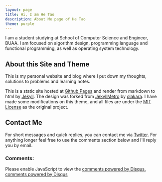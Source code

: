 ```yaml
---
layout: page
title: Hi, I am He Tao
description: About Me page of He Tao
theme: purple
---
```


I am a student studying at School of Computer Science and Engineer, BUAA. I am focused on algorithm design, programming language and functional programming, as well as operating system technology. 

## About this Site and Theme

This is my personal website and blog where I put down my thoughts, solutions to problems and learning notes.

This is a static site hosted at [Github Pages](https://pages.github.com) and render from markdown to html by [Jekyll](http://jekyllrb.com). The design was forked from [JekyllMetro](https://github.com/olakara/JekyllMetro) by [olakara](https://github.com/olakara). I have made some modifications on this theme, and all files are under the [MIT License](LICENSE) as the original project.

## Contact Me

For short messages and quick replies, you can contact me via [Twitter](http://twitter.com/sighingnow). For anything longer feel free to use the comments section below and I'll reply you by email.

### Comments:

<div id="disqus_comments">
<div id="disqus_thread"></div>
<script type="text/javascript">
  /* * * CONFIGURATION VARIABLES: EDIT BEFORE PASTING INTO YOUR WEBPAGE * * */
  var disqus_shortname = '{{site.disqushandler}}';

  /* * * DON'T EDIT BELOW THIS LINE * * */
  (function() {
      var dsq = document.createElement('script'); dsq.type = 'text/javascript'; dsq.async = true;
      dsq.src = '//' + disqus_shortname + '.disqus.com/embed.js';
      (document.getElementsByTagName('head')[0] || document.getElementsByTagName('body')[0]).appendChild(dsq);
  })();
</script>
<noscript>Please enable JavaScript to view the <a href="http://disqus.com/?ref_noscript">comments powered by Disqus.</a></noscript>
<a href="http://disqus.com" class="dsq-brlink">comments powered by <span class="logo-disqus">Disqus</span></a>
</div>